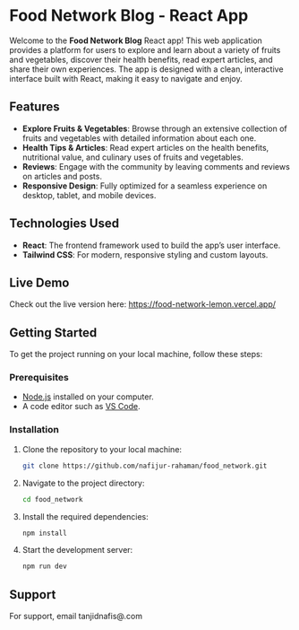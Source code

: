 # Food  Network Blog - React App

Welcome to the **Food  Network Blog** React app! This web application provides a platform for users to explore and learn about a variety of fruits and vegetables, discover their health benefits, read expert articles, and share their own experiences. The app is designed with a clean, interactive interface built with React, making it easy to navigate and enjoy.

## Features

- **Explore Fruits & Vegetables**: Browse through an extensive collection of fruits and vegetables with detailed information about each one.
- **Health Tips & Articles**: Read expert articles on the health benefits, nutritional value, and culinary uses of fruits and vegetables.
- **Reviews**: Engage with the community by leaving comments and reviews on articles and posts.
- **Responsive Design**: Fully optimized for a seamless experience on desktop, tablet, and mobile devices.

## Technologies Used

- **React**: The frontend framework used to build the app’s user interface.
- **Tailwind CSS**: For modern, responsive styling and custom layouts.
  
## Live Demo
   Check out the live version here: https://food-network-lemon.vercel.app/

## Getting Started

To get the project running on your local machine, follow these steps:

### Prerequisites

- [Node.js](https://nodejs.org/) installed on your computer.
- A code editor such as [VS Code](https://code.visualstudio.com/).

### Installation

1. Clone the repository to your local machine:
   ```bash
   git clone https://github.com/nafijur-rahaman/food_network.git
   
2. Navigate to the project directory:
   ```bash
   cd food_network
   
3. Install the required dependencies:
   ```bash
   npm install
4. Start the development server:
   ```bash
   npm run dev


## Support

For support, email tanjidnafis@.com 


